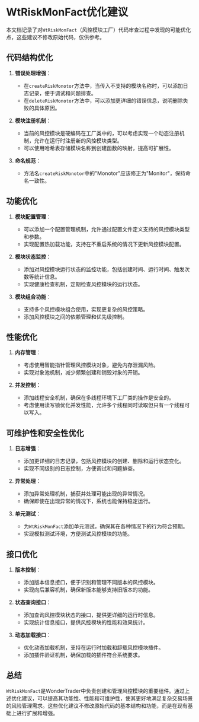 # WtRiskMonFact优化建议

本文档记录了对`WtRiskMonFact`（风控模块工厂）代码审查过程中发现的可能优化点，这些建议不修改原始代码，仅供参考。

## 代码结构优化

1. **错误处理增强**：
   - 在`createRiskMonotor`方法中，当传入不支持的模块名称时，可以添加日志记录，便于调试和问题排查。
   - 在`deleteRiskMonotor`方法中，可以添加更详细的错误信息，说明删除失败的具体原因。

2. **模块注册机制**：
   - 当前的风控模块是硬编码在工厂类中的，可以考虑实现一个动态注册机制，允许在运行时注册新的风控模块类型。
   - 可以使用哈希表存储模块名称到创建函数的映射，提高可扩展性。

3. **命名规范**：
   - 方法名`createRiskMonotor`中的"Monotor"应该修正为"Monitor"，保持命名一致性。

## 功能优化

1. **模块配置管理**：
   - 可以添加一个配置管理机制，允许通过配置文件定义支持的风控模块类型和参数。
   - 实现配置热加载功能，支持在不重启系统的情况下更新风控模块配置。

2. **模块状态监控**：
   - 添加对风控模块运行状态的监控功能，包括创建时间、运行时间、触发次数等统计信息。
   - 实现健康检查机制，定期检查风控模块的运行状态。

3. **模块组合功能**：
   - 支持多个风控模块组合使用，实现更复杂的风控策略。
   - 添加风控模块之间的依赖管理和优先级控制。

## 性能优化

1. **内存管理**：
   - 考虑使用智能指针管理风控模块对象，避免内存泄漏风险。
   - 实现对象池机制，减少频繁创建和销毁对象的开销。

2. **并发控制**：
   - 添加线程安全机制，确保在多线程环境下工厂类的操作是安全的。
   - 考虑使用读写锁优化并发性能，允许多个线程同时读取但只有一个线程可以写入。

## 可维护性和安全性优化

1. **日志增强**：
   - 添加更详细的日志记录，包括风控模块的创建、删除和运行状态变化。
   - 实现不同级别的日志控制，方便调试和问题排查。

2. **异常处理**：
   - 添加异常处理机制，捕获并处理可能出现的异常情况。
   - 确保即使在出现异常的情况下，系统也能保持稳定运行。

3. **单元测试**：
   - 为`WtRiskMonFact`添加单元测试，确保其在各种情况下的行为符合预期。
   - 实现模拟测试环境，方便测试风控模块的功能。

## 接口优化

1. **版本控制**：
   - 添加版本信息接口，便于识别和管理不同版本的风控模块。
   - 实现向后兼容机制，确保新版本能够支持旧版本的功能。

2. **状态查询接口**：
   - 添加查询风控模块状态的接口，提供更详细的运行时信息。
   - 实现统计信息接口，提供风控模块的性能和效果统计。

3. **动态加载接口**：
   - 优化动态加载机制，支持在运行时加载和卸载风控模块插件。
   - 添加插件验证机制，确保加载的插件符合系统要求。

## 总结

`WtRiskMonFact`是WonderTrader中负责创建和管理风控模块的重要组件。通过上述优化建议，可以提高其功能性、性能和可维护性，使其更好地满足复杂交易场景的风险管理需求。这些优化建议不修改原始代码的基本结构和功能，而是在现有基础上进行扩展和增强。
